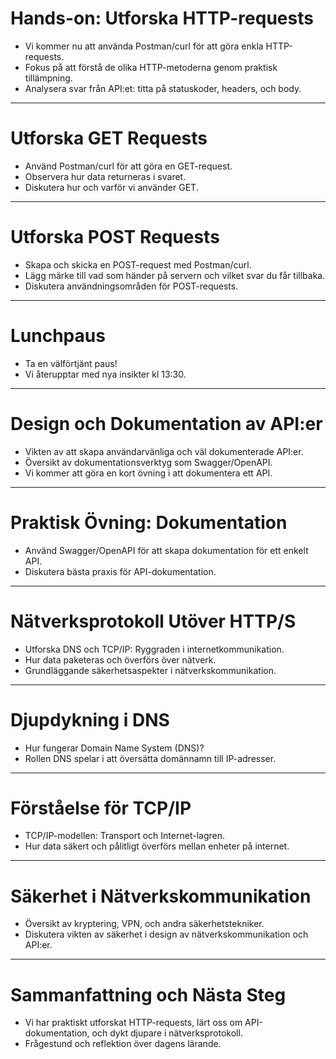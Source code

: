 # Hands-on: Utforska HTTP-requests

- Vi kommer nu att använda Postman/curl för att göra enkla HTTP-requests.
- Fokus på att förstå de olika HTTP-metoderna genom praktisk tillämpning.
- Analysera svar från API:et: titta på statuskoder, headers, och body.

---

# Utforska GET Requests

- Använd Postman/curl för att göra en GET-request.
- Observera hur data returneras i svaret.
- Diskutera hur och varför vi använder GET.

---

# Utforska POST Requests

- Skapa och skicka en POST-request med Postman/curl.
- Lägg märke till vad som händer på servern och vilket svar du får tillbaka.
- Diskutera användningsområden för POST-requests.

---

# Lunchpaus

- Ta en välförtjänt paus!
- Vi återupptar med nya insikter kl 13:30.

---

# Design och Dokumentation av API:er

- Vikten av att skapa användarvänliga och väl dokumenterade API:er.
- Översikt av dokumentationsverktyg som Swagger/OpenAPI.
- Vi kommer att göra en kort övning i att dokumentera ett API.

---

# Praktisk Övning: Dokumentation

- Använd Swagger/OpenAPI för att skapa dokumentation för ett enkelt API.
- Diskutera bästa praxis för API-dokumentation.

---

# Nätverksprotokoll Utöver HTTP/S

- Utforska DNS och TCP/IP: Ryggraden i internetkommunikation.
- Hur data paketeras och överförs över nätverk.
- Grundläggande säkerhetsaspekter i nätverkskommunikation.

---

# Djupdykning i DNS

- Hur fungerar Domain Name System (DNS)?
- Rollen DNS spelar i att översätta domännamn till IP-adresser.

---

# Förståelse för TCP/IP

- TCP/IP-modellen: Transport och Internet-lagren.
- Hur data säkert och pålitligt överförs mellan enheter på internet.

---

# Säkerhet i Nätverkskommunikation

- Översikt av kryptering, VPN, och andra säkerhetstekniker.
- Diskutera vikten av säkerhet i design av nätverkskommunikation och API:er.

---

# Sammanfattning och Nästa Steg

- Vi har praktiskt utforskat HTTP-requests, lärt oss om API-dokumentation, och dykt djupare i nätverksprotokoll.
- Frågestund och reflektion över dagens lärande.
